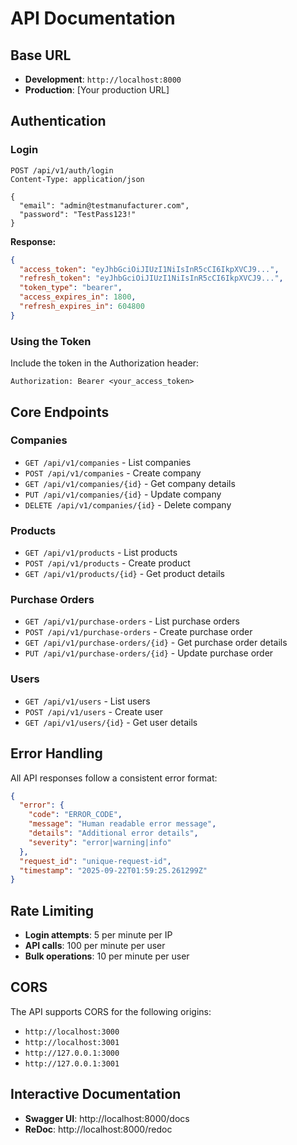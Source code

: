 # API Documentation

## Base URL
- **Development**: `http://localhost:8000`
- **Production**: [Your production URL]

## Authentication

### Login
```http
POST /api/v1/auth/login
Content-Type: application/json

{
  "email": "admin@testmanufacturer.com",
  "password": "TestPass123!"
}
```

**Response:**
```json
{
  "access_token": "eyJhbGciOiJIUzI1NiIsInR5cCI6IkpXVCJ9...",
  "refresh_token": "eyJhbGciOiJIUzI1NiIsInR5cCI6IkpXVCJ9...",
  "token_type": "bearer",
  "access_expires_in": 1800,
  "refresh_expires_in": 604800
}
```

### Using the Token
Include the token in the Authorization header:
```http
Authorization: Bearer <your_access_token>
```

## Core Endpoints

### Companies
- `GET /api/v1/companies` - List companies
- `POST /api/v1/companies` - Create company
- `GET /api/v1/companies/{id}` - Get company details
- `PUT /api/v1/companies/{id}` - Update company
- `DELETE /api/v1/companies/{id}` - Delete company

### Products
- `GET /api/v1/products` - List products
- `POST /api/v1/products` - Create product
- `GET /api/v1/products/{id}` - Get product details

### Purchase Orders
- `GET /api/v1/purchase-orders` - List purchase orders
- `POST /api/v1/purchase-orders` - Create purchase order
- `GET /api/v1/purchase-orders/{id}` - Get purchase order details
- `PUT /api/v1/purchase-orders/{id}` - Update purchase order

### Users
- `GET /api/v1/users` - List users
- `POST /api/v1/users` - Create user
- `GET /api/v1/users/{id}` - Get user details

## Error Handling

All API responses follow a consistent error format:

```json
{
  "error": {
    "code": "ERROR_CODE",
    "message": "Human readable error message",
    "details": "Additional error details",
    "severity": "error|warning|info"
  },
  "request_id": "unique-request-id",
  "timestamp": "2025-09-22T01:59:25.261299Z"
}
```

## Rate Limiting

- **Login attempts**: 5 per minute per IP
- **API calls**: 100 per minute per user
- **Bulk operations**: 10 per minute per user

## CORS

The API supports CORS for the following origins:
- `http://localhost:3000`
- `http://localhost:3001`
- `http://127.0.0.1:3000`
- `http://127.0.0.1:3001`

## Interactive Documentation

- **Swagger UI**: http://localhost:8000/docs
- **ReDoc**: http://localhost:8000/redoc

